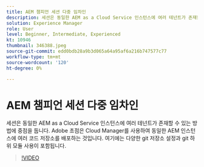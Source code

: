```yaml
---
title: AEM 챔피언 세션 다중 임차인
description: 세션은 동일한 AEM as a Cloud Service 인스턴스에 여러 테넌트가 존재할 수 있는 방법에 중점을 둡니다. Adobe 초점은 Cloud Manager를 사용하여 동일한 AEM 인스턴스에 여러 코드 저장소를 배포하는 것입니다. 여기에는 다양한 git 저장소 설정과 git 하위 모듈 사용이 포함됩니다.
solution: Experience Manager
role: User
level: Beginner, Intermediate, Experienced
kt: 10946
thumbnail: 346388.jpeg
source-git-commit: edd0bdb28a9b3d065a64a95af6a216b747577c77
workflow-type: tm+mt
source-wordcount: '120'
ht-degree: 0%

---
```


# AEM 챔피언 세션 다중 임차인

세션은 동일한 AEM as a Cloud Service 인스턴스에 여러 테넌트가 존재할 수 있는 방법에 중점을 둡니다. Adobe 초점은 Cloud Manager를 사용하여 동일한 AEM 인스턴스에 여러 코드 저장소를 배포하는 것입니다. 여기에는 다양한 git 저장소 설정과 git 하위 모듈 사용이 포함됩니다.

>[!VIDEO](https://video.tv.adobe.com/v/346388/?quality=12&learn=on)
